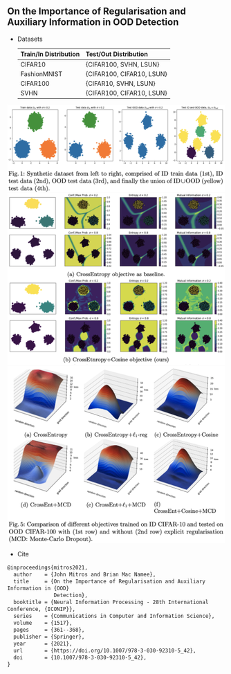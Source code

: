 ## On the Importance of **R**egularisation and **A**uxiliary **I**nformation in **OOD** Detection

- Datasets

  | Train/In Distribution | Test/Out Distribution |
  | --------------------- | --------------------- |
  | CIFAR10               | {CIFAR100, SVHN, LSUN}|
  | FashionMNIST          | {CIFAR100, CIFAR10, LSUN}|
  | CIFAR100              | {CIFAR10, SVHN, LSUN}|
  | SVHN                  | {CIFAR100, CIFAR10, LSUN}|


![](./imgs/artificial_dataset.png)
![](./imgs/contrastive_regularized.png)
![](./imgs/objectives.png)

- Cite
```
@inproceedings{mitros2021,
  author    = {John Mitros and Brian Mac Namee},
  title     = {On the Importance of Regularisation and Auxiliary Information in {OOD}
               Detection},
  booktitle = {Neural Information Processing - 28th International Conference, {ICONIP}},
  series    = {Communications in Computer and Information Science},
  volume    = {1517},
  pages     = {361--368},
  publisher = {Springer},
  year      = {2021},
  url       = {https://doi.org/10.1007/978-3-030-92310-5_42},
  doi       = {10.1007/978-3-030-92310-5_42},
}
```

